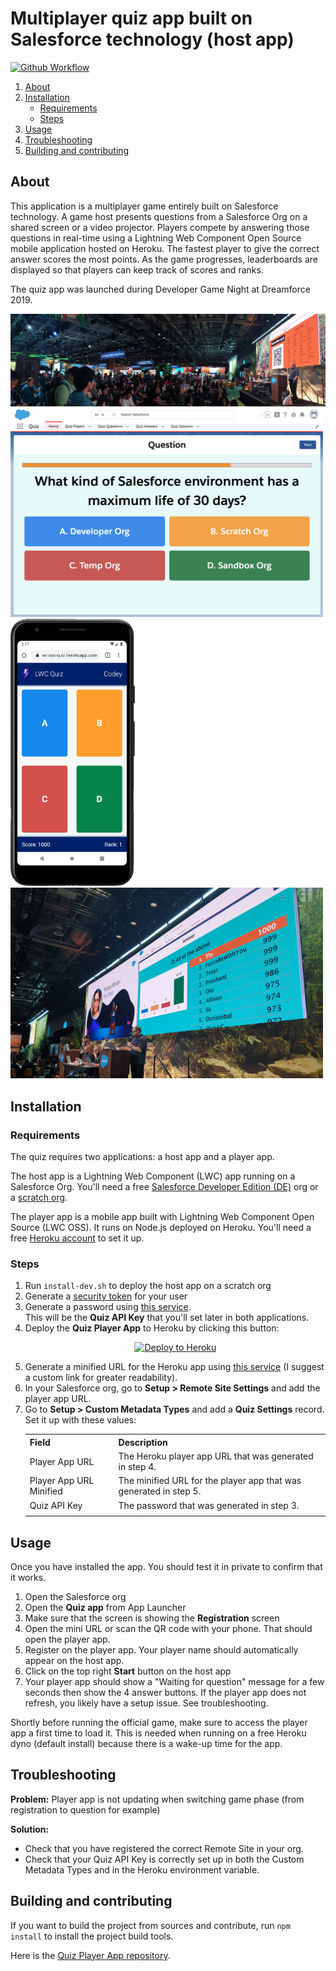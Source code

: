 # Multiplayer quiz app built on Salesforce technology (host app)

[![Github Workflow](<https://github.com/pozil/quiz-host-app/workflows/Salesforce%20DX%20CI%20(scratch%20org%20only)/badge.svg?branch=master>)](https://github.com/pozil/quiz-host-app/actions)

1. [About](#about)
1. [Installation](#installation)
    - [Requirements](#requirements)
    - [Steps](#steps)
1. [Usage](#usage)
1. [Troubleshooting](#troubleshooting)
1. [Building and contributing](#building-and-contributing)

## About

This application is a multiplayer game entirely built on Salesforce technology. A game host presents questions from a Salesforce Org on a shared screen or a video projector. Players compete by answering those questions in real-time using a Lightning Web Component Open Source mobile application hosted on Heroku. The fastest player to give the correct answer scores the most points. As the game progresses, leaderboards are displayed so that players can keep track of scores and ranks.

The quiz app was launched during Developer Game Night at Dreamforce 2019.

<img src="doc-media/registration.jpg" alt="Quiz registration at Dreamforce 2019"/><br/>
<img src="doc-media/question-host.jpg" width="500" alt="Quiz host app showing question"/>
<img src="doc-media/question-player.png" width="200" alt="Quiz player app showing answer buttons"/>
<img src="doc-media/leaderboard.jpg" width="500" alt="Quiz leaderboard at Dreamforce 2019"/>

## Installation

### Requirements

The quiz requires two applications: a host app and a player app.

The host app is a Lightning Web Component (LWC) app running on a Salesforce Org.
You'll need a free [Salesforce Developer Edition (DE)](https://developer.salesforce.com/signup) org or a [scratch org]().

The player app is a mobile app built with Lightning Web Component Open Source (LWC OSS). It runs on Node.js deployed on Heroku.
You'll need a free [Heroku account](https://signup.heroku.com) to set it up.

### Steps

<ol>
    <li>Run <code>install-dev.sh</code> to deploy the host app on a scratch org</li>
    <li>Generate a <a target="_blank" href="https://help.salesforce.com/articleView?id=user_security_token.htm">security token</a> for your user</li>
    <li>Generate a password using <a target="_blank" href="https://passwordsgenerator.net/">this service</a>.</li> This will be the <b>Quiz API Key</b> that you'll set later in both applications.
    <li>Deploy the <b>Quiz Player App</b> to Heroku by clicking this button:<br/>
      <p align="center">
        <a target="_blank" href="https://heroku.com/deploy?template=https://github.com/pozil/quiz-player-app/edit/master" title="Deploy to Heroku">
          <img src="https://www.herokucdn.com/deploy/button.svg" alt="Deploy to Heroku"/>
        </a>
      <p>
    </li>
    <li>Generate a minified URL for the Heroku app using <a target="_blank" href="https://bit.do/">this service</a> (I suggest a custom link for greater readability).</li>
    <li>In your Salesforce org, go to <b>Setup &gt; Remote Site Settings</b> and add the player app URL.</li>
    <li>Go to <b>Setup &gt; Custom Metadata Types</b> and add a <b>Quiz Settings</b> record. Set it up with these values:
      <table>
      <tr>
        <th>Field</th>
        <th>Description</th>
      </tr>
      <tr>
        <td>Player App URL</td>
        <td>The Heroku player app URL that was generated in step 4.</td>
      </tr>
      <tr>
        <td>Player App URL Minified</td>
        <td>The minified URL for the player app that was generated in step 5.</td>
      </tr>
      <tr>
        <td>Quiz API Key</td>
        <td>The password that was generated in step 3.</td>
      </tr>
      <tr>
        <td></td>
        <td></td>
      </tr>
      </table>
    </li>
</ol>

## Usage

Once you have installed the app. You should test it in private to confirm that it works.

1. Open the Salesforce org
1. Open the **Quiz app** from App Launcher
1. Make sure that the screen is showing the **Registration** screen
1. Open the mini URL or scan the QR code with your phone. That should open the player app.
1. Register on the player app. Your player name should automatically appear on the host app.
1. Click on the top right **Start** button on the host app
1. Your player app should show a "Waiting for question" message for a few seconds then show the 4 answer buttons. If the player app does not refresh, you likely have a setup issue. See troubleshooting.

Shortly before running the official game, make sure to access the player app a first time to load it. This is needed when running on a free Heroku dyno (default install) because there is a wake-up time for the app.

## Troubleshooting

**Problem:** Player app is not updating when switching game phase (from registration to question for example)

**Solution:**

-   Check that you have registered the correct Remote Site in your org.
-   Check that your Quiz API Key is correctly set up in both the Custom Metadata Types and in the Heroku environment variable.

## Building and contributing

If you want to build the project from sources and contribute, run `npm install` to install the project build tools.

Here is the [Quiz Player App repository](https://github.com/pozil/quiz-player-app).
